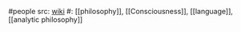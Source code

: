 #people 
src: [wiki](https://en.wikipedia.org/wiki/Donald_Davidson_(philosopher)) 
#: [[philosophy]], [[Consciousness]], [[language]], [[analytic philosophy]]

